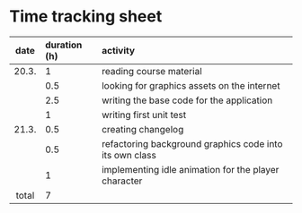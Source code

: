 # Time tracking sheet

| date  | duration (h) | activity                                                |
| :---: | :---         | :---                                                    |
| 20.3. | 1            | reading course material                                 |
|       | 0.5          | looking for graphics assets on the internet             |
|       | 2.5          | writing the base code for the application               |
|       | 1            | writing first unit test                                 |
| 21.3. | 0.5          | creating changelog                                      |
|       | 0.5          | refactoring background graphics code into its own class |
|       | 1            | implementing idle animation for the player character    |
| total | 7            |                                                         |
